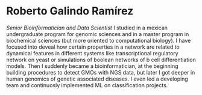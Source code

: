 # Roberto Galindo Ramírez

_Senior Bioinformatician and Data Scientist_ 
I studied in a mexican undergraduate program for genomic sciences and in a master program in biochemical sciences (but more oriented to computational biology). I have focused into deveal how certain properties in a network are related to dynamical features in different systems like transcriptional regulatory network on yeast or simulations of boolean networks of b cell differentiation models.
Then I suddenly became a bioinformatician, at the beginning building procedures to detect GMOs with NGS data, but later I got deeper in human genomics of genetic associated diseases. I even led a developing team and continuosly implemented ML on classification projects.



